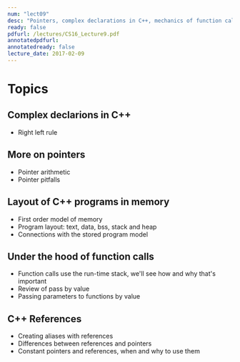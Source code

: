 ```yaml
---
num: "lect09"
desc: "Pointers, complex declarations in C++, mechanics of function calls (stack), passing parameters to functions by value, address and reference"
ready: false
pdfurl: /lectures/CS16_Lecture9.pdf
annotatedpdfurl: 
annotatedready: false
lecture_date: 2017-02-09 
---
```


# Topics

## Complex declarions in C++
* Right left rule

## More on pointers
* Pointer arithmetic
* Pointer pitfalls

## Layout of C++ programs in memory
* First order model of memory
* Program layout: text, data, bss, stack and heap
* Connections with the stored program model

## Under the hood of function calls
* Function calls use the run-time stack, we'll see how and why that's important
* Review of pass by value
* Passing parameters to functions by value 


## C++ References
* Creating aliases with references
* Differences between references and pointers
* Constant pointers and references, when and why to use them
